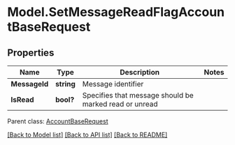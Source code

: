 # Model.SetMessageReadFlagAccountBaseRequest
## Properties
Name | Type | Description | Notes
------------ | ------------- | ------------- | -------------
**MessageId** | **string** | Message identifier              | 
**IsRead** | **bool?** | Specifies that message should be marked read or unread              | 

 Parent class: [AccountBaseRequest](AccountBaseRequest.md)

[[Back to Model list]](README.md#documentation-for-models) [[Back to API list]](README.md#documentation-for-api-endpoints) [[Back to README]](README.md)


